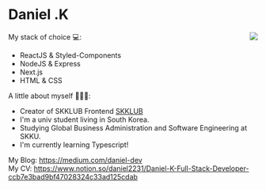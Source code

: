 Daniel .K
============
<img align='right' src="https://github-readme-stats.vercel.app/api?username=daniel2231&show_icons=true">

My stack of choice 💻: 
- ReactJS & Styled-Components
- NodeJS & Express
- Next.js
- HTML & CSS

A little about myself 🕵🏻‍♂️:
- Creator of SKKLUB Frontend [SKKLUB](www.skklub.com)
- I'm a univ student living in South Korea.
- Studying Global Business Administration and Software Engineering at SKKU.
- I'm currently learning Typescript!


My Blog: https://medium.com/daniel-dev<br/>
My CV: https://www.notion.so/daniel2231/Daniel-K-Full-Stack-Developer-ccb7e3bad9bf47028324c33ad125cdab
